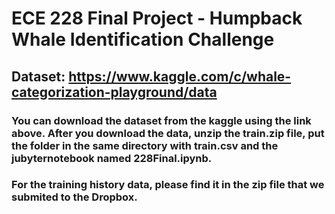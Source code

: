 # ECE 228 Final Project - Humpback Whale Identification Challenge 

## Dataset: https://www.kaggle.com/c/whale-categorization-playground/data

### You can download the dataset from the kaggle using the link above. After you download the data, unzip the train.zip file, put the folder in the same directory with train.csv and the jubyternotebook named 228Final.ipynb.

### For the training history data, please find it in the zip file that we submited to the Dropbox.
